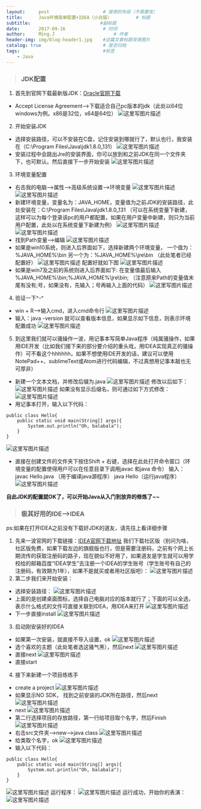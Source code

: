 ```yaml
---
layout:     post                    # 使用的布局（不需要改）
title:      Java环境简单配置+IDEA（小白版）         # 标题
subtitle:                          #副标题
date:       2017-09-16              # 时间
author:     Ming.J                      # 作者
header-img: img/blog-header1.jpg    #这篇文章标题背景图片
catalog: true                       # 是否归档
tags:                               #标签
    - Java
---
```



> ### JDK配置

1. 首先到官网下载最新版JDK：[Oracle官网下载](http://www.oracle.com/technetwork/java/javase/downloads/jdk8-downloads-2133151.html)
*  Accept License Agreement-->下载适合自己pc版本的jdk（此处以64位windows为例。x86是32位，x64是64位）
![这里写图片描述](http://upload-images.jianshu.io/upload_images/7222676-ca323ea2b4e23701?imageMogr2/auto-orient/strip%7CimageView2/2/w/1240)
2. 开始安装JDK
* 选择安装路径，可以不安装在C盘，记住安装到哪就行了，默认也行，我安装在（C:\Program Files\Java\jdk1.8.0_131）
![这里写图片描述](http://upload-images.jianshu.io/upload_images/7222676-1cce0a29131178f7?imageMogr2/auto-orient/strip%7CimageView2/2/w/1240)
* 安装过程中会跳出Jre的安装界面，你可以放到和之前JDK在同一个文件夹下，也可默认。然后直接下一步开始安装
![这里写图片描述](http://upload-images.jianshu.io/upload_images/7222676-635f197284221792?imageMogr2/auto-orient/strip%7CimageView2/2/w/1240)
3. 环境变量配置
* 右击我的电脑-->属性-->高级系统设置-->环境变量
![这里写图片描述](http://upload-images.jianshu.io/upload_images/7222676-4604768f9d934d5c?imageMogr2/auto-orient/strip%7CimageView2/2/w/1240)
![这里写图片描述](http://upload-images.jianshu.io/upload_images/7222676-55221959e0b99387?imageMogr2/auto-orient/strip%7CimageView2/2/w/1240)
* 新建环境变量，变量名为：JAVA_HOME，变量值为之前JDK的安装路径，此处安装在：C:\Program Files\Java\jdk1.8.0_131
（可以在系统变量下新建，这样可以为每个登录该pc的用户都配置，如果在用户变量中新建，则只为当前用户配置，此处以在系统变量下新建为例）
![这里写图片描述](http://upload-images.jianshu.io/upload_images/7222676-5b7d4588867615d3?imageMogr2/auto-orient/strip%7CimageView2/2/w/1240)
![这里写图片描述](http://upload-images.jianshu.io/upload_images/7222676-74188ad3ac201bf4?imageMogr2/auto-orient/strip%7CimageView2/2/w/1240)
* 找到Path变量-->编辑
![这里写图片描述](http://upload-images.jianshu.io/upload_images/7222676-1c19877a69c0fd82?imageMogr2/auto-orient/strip%7CimageView2/2/w/1240)
* 如果是win10系统，则进入后界面如下，选择新建两个环境变量，
一个值为：%JAVA_HOME%\bin
另一个为：%JAVA_HOME%\jre\bin
（此处笔者已经配置好）
![这里写图片描述](http://upload-images.jianshu.io/upload_images/7222676-973611350f02138e?imageMogr2/auto-orient/strip%7CimageView2/2/w/1240)
配置好就如下图
![这里写图片描述](http://upload-images.jianshu.io/upload_images/7222676-a8f705c862db2a8e?imageMogr2/auto-orient/strip%7CimageView2/2/w/1240)
* 如果是win7及之前的系统则进入后界面如下:
在变量值最后输入 %JAVA_HOME%\bin;%JAVA_HOME%\jre\bin;
（注意原来Path的变量值末尾有没有;号，如果没有，先输入；号再输入上面的代码）
![这里写图片描述](http://upload-images.jianshu.io/upload_images/7222676-69eef9d2734855fb?imageMogr2/auto-orient/strip%7CimageView2/2/w/1240)
4. 验证一下^-^
* win + R-->输入cmd，进入cmd命令行
![这里写图片描述](http://upload-images.jianshu.io/upload_images/7222676-e7f8063cd28be55b?imageMogr2/auto-orient/strip%7CimageView2/2/w/1240)
* 输入：java -version    就可以查看版本信息，如果显示如下信息，则表示环境配置成功
![这里写图片描述](http://upload-images.jianshu.io/upload_images/7222676-8de7930c006834e8?imageMogr2/auto-orient/strip%7CimageView2/2/w/1240)
5. 到这里我们就可以骚操作一波，用记事本写简单Java程序（纯属骚操作，如果用IDE开发（比如我们接下来的部分要介绍的重头戏，用IDEA实现真正的骚操作）可不看这个hhhhhh，如果不想使用IDE开发的话，建议可以使用NotePad++、sublimeText或Atom进行代码编辑，不过真想用记事本敲也无可厚非）
* 新建一个文本文档，并修改后缀为.java
![这里写图片描述](http://upload-images.jianshu.io/upload_images/7222676-21b16bc95df09fd0?imageMogr2/auto-orient/strip%7CimageView2/2/w/1240)
修改以后如下：
![这里写图片描述](http://upload-images.jianshu.io/upload_images/7222676-165bbc56767b696e?imageMogr2/auto-orient/strip%7CimageView2/2/w/1240)
如果没有显示后缀名，则可通过如下方式修改：
![这里写图片描述](http://upload-images.jianshu.io/upload_images/7222676-0d60efd7c97c129e?imageMogr2/auto-orient/strip%7CimageView2/2/w/1240)
* 用记事本打开，输入以下代码：
```
public class Hello{
	public static void main(String[] args){
		System.out.println("Oh, balabala");
	}
}
```
![这里写图片描述](http://upload-images.jianshu.io/upload_images/7222676-6e526cb50bf05a01?imageMogr2/auto-orient/strip%7CimageView2/2/w/1240)

* 直接在创建文件的文件夹下按住Shift + 右键，选择在此处打开命令窗口（环境变量的配置使得用户可以在任意目录下调用javac 和java 命令）
输入：
javac Hello.java    （用于编译java源程序）
 java Hello（运行java程序）
 ![这里写图片描述](http://upload-images.jianshu.io/upload_images/7222676-63209915519e94a1?imageMogr2/auto-orient/strip%7CimageView2/2/w/1240)

**自此JDK的配置就OK了，可以开始Java从入门到放弃的修炼了~~**


> ### **极其好用的IDE-->IDEA**
ps:如果在打开IDEA之前没有下载好JDK的道友，请先往上看详细步骤

1. 先来一波官网的下载链接：[IDEA官网下载地址](http://www.jetbrains.com/idea/download/#section=windows)
我们下载社区版（别问为啥，社区版免费，如果下载左边的旗舰版也行，但是需要注册码，之前有个网上长期流传的获取注册码的路子，现在貌似不好用了，如果道友是学生就可以用学校给的邮箱百度“IDEA学生”去注册一个IDEA的学生账号（学生账号有自己的注册码，有效期为1年），如果不是就买或者用社区版吧）：
![这里写图片描述](http://upload-images.jianshu.io/upload_images/7222676-63f7b13773e1ad07?imageMogr2/auto-orient/strip%7CimageView2/2/w/1240)
2. 第二步我们来开始安装：
* 选择安装路径：
![这里写图片描述](http://upload-images.jianshu.io/upload_images/7222676-4589d7ad3e0e59b7?imageMogr2/auto-orient/strip%7CimageView2/2/w/1240)
* 上面的是创建桌面图标，选择自己电脑对应的版本就行了；下面的可以全选，表示什么格式的文件可直接关联到IDEA，用IDEA来打开
![这里写图片描述](http://upload-images.jianshu.io/upload_images/7222676-41c5494e6f758c95?imageMogr2/auto-orient/strip%7CimageView2/2/w/1240)
* 下一步直接install
![这里写图片描述](http://upload-images.jianshu.io/upload_images/7222676-090966679c3d6b02?imageMogr2/auto-orient/strip%7CimageView2/2/w/1240)
3. 启动刚安装好的IDEA
* 如果第一次安装，就直接不导入设置，ok
![这里写图片描述](http://upload-images.jianshu.io/upload_images/7222676-f9be2375d9247451?imageMogr2/auto-orient/strip%7CimageView2/2/w/1240)
* 选个喜欢的主题（此处笔者选这骚气黑），然后next
![这里写图片描述](http://upload-images.jianshu.io/upload_images/7222676-069e6a4cae6f5dfb?imageMogr2/auto-orient/strip%7CimageView2/2/w/1240)
* 直接next
![这里写图片描述](http://upload-images.jianshu.io/upload_images/7222676-c7847826c8c34e87?imageMogr2/auto-orient/strip%7CimageView2/2/w/1240)
* 直接start
4. 接下来新建一个项目练练手
* create a project
![这里写图片描述](http://upload-images.jianshu.io/upload_images/7222676-c3e5fbca22639f15?imageMogr2/auto-orient/strip%7CimageView2/2/w/1240)
* 如果显示NO SDK， 找到之前安装的JDK所在路径，然后next
![这里写图片描述](http://upload-images.jianshu.io/upload_images/7222676-4bc7b5235f11fff0?imageMogr2/auto-orient/strip%7CimageView2/2/w/1240)
* next
![这里写图片描述](http://upload-images.jianshu.io/upload_images/7222676-d3424e921c0f88b2?imageMogr2/auto-orient/strip%7CimageView2/2/w/1240)
* 第二行选择项目的存放路径，第一行给项目取个名字，然后Finish
![这里写图片描述](http://upload-images.jianshu.io/upload_images/7222676-e6a0e2e9b6e7c1cb?imageMogr2/auto-orient/strip%7CimageView2/2/w/1240)
* 右击src文件夹-->new-->java class
![这里写图片描述](http://upload-images.jianshu.io/upload_images/7222676-7d0dce6538890d05?imageMogr2/auto-orient/strip%7CimageView2/2/w/1240)
* 给类取个名字，ok
![这里写图片描述](http://upload-images.jianshu.io/upload_images/7222676-d0d4c59fc0ef35a7?imageMogr2/auto-orient/strip%7CimageView2/2/w/1240)
* 输入以下代码：
```
public class Hello{
	public static void main(String[] args){
		System.out.println("Oh, balabala");
	}
}
```
![这里写图片描述](http://upload-images.jianshu.io/upload_images/7222676-eb4b4e2af4977917?imageMogr2/auto-orient/strip%7CimageView2/2/w/1240)
运行程序：
![这里写图片描述](http://upload-images.jianshu.io/upload_images/7222676-78ee20269abea933?imageMogr2/auto-orient/strip%7CimageView2/2/w/1240)
运行成功，开始你的表演：
![这里写图片描述](http://upload-images.jianshu.io/upload_images/7222676-f036d4b759dc0643?imageMogr2/auto-orient/strip%7CimageView2/2/w/1240)
